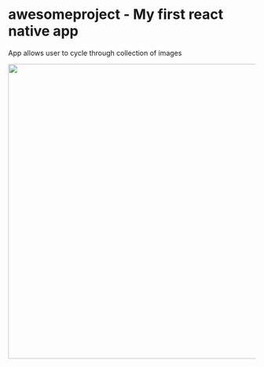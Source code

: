 # awesomeproject - My first react native app
App allows user to cycle through collection of images

<img src="https://user-images.githubusercontent.com/74021328/207952374-479e7077-5f80-40e9-ad00-f63b9fb696d7.jpg"  height="600" />
